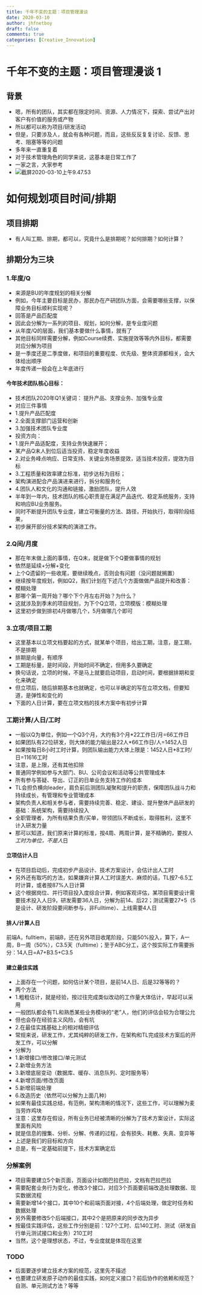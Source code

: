 ```yaml
---
title: 千年不变的主题：项目管理漫谈
date: 2020-03-10
author: jhfnetboy
draft: false
comments: true
categories: [Creative_Innovation]
---
```

# 千年不变的主题：项目管理漫谈 1
## 背景

+ 嗯，所有的团队，其实都在限定时间、资源、人力情况下，探索、尝试产出对客户有价值的服务或产物
+ 所以都可以称为项目/研发活动
+ 但是，只要涉及人，就会有各种问题，而且，这些反反复复讨论、反馈、思考、阻塞等等的问题
+ 多年来一直重复着
+ 对于技术管理角色的同学来说，这基本是日常工作了
+ 一家之言，大家参考
+ ![截屏2020-03-10上午9.47.53](/Users/greed/Desktop/截屏2020-03-10上午9.47.53.png)

# 如何规划项目时间/排期

<a name="4WpUE"></a>
## 项目排期
- 有人叫工期、排期，都可以，究竟什么是排期呢？如何排期？如何计算？
<a name="zaxse"></a>
## 排期分为三块
<a name="Ap1Mj"></a>
### 1.年度/Q

- 来源是BU的年度规划的相关分解
- 例如，今年主要目标是民办，那民办在产研团队方面，会需要哪些支撑，以保障业务目标顺利实现呢？
- 回答是产品匹配度
- 因此会分解为一系列的项目、规划，如何分解，是专业度问题
- 从年度/Q的层面，我们基本要做什么事情，就有了
- 其他目标同样需要分解，例如Course续费、实施提效等等内外目标，都需要对应分解为项目
- 是一季度还是二季度做，和项目的重要程度、优先级、整体资源都相关，会大体给出顺序
- 年度传递一般会在上年底进行
<a name="5Xv2E"></a>
#### 今年技术团队核心目标：

- 技术团队2020年Q1关键词： 提升产品、支撑业务、加强专业度
- 对应三件事情
- 1.提升产品匹配度
- 2.全面支撑部门运营和创新
- 3.加强技术团队专业度
- 投资方向：
- 1.提升产品适配度，支持业务快速展开；
- 某产品Q末人到位后适当投资，稳定年度收益
- 2.对业务峰点响应、日常支持、关键业务场景提效，适当技术投资，提效为目标
- 3.工程质量和效率建立标准，初步达标为目标；
- 架构演进配合产品演进来进行，拆分和服务化
- 4.团队人和文化的沟通和链接，激励团队，提升人效
- 半年到一年内，技术团队的核心职责是在满足产品迭代、稳定系统服务，支持和响应BU业务服务。
- 同时不断提升团队专业度，建立可衡量的方法、路径，开始执行，取得阶段结果，
- 初步展开部分技术架构的演进工作。
<a name="ObRXM"></a>
### 2.Q间/月度

- 那在年末做上面的事情，在Q末，就是做下个Q要做事情的规划
- 依然是延续+分解+变化
- 上个Q遗留的一些收尾，要继续晚点，否则会有问题（没问题就搁置）
- 继续按年度规划，例如Q2，我们计划在下述几个方面做做产品提升和改善：
- 模糊处理
- 那哪个第一周开始？哪个下个月左右开始？为什么？
- 这就涉及到季末的项目规划，为下个Q立项，立项模版：模糊处理
- 这里初步做到排初4月做哪几个，5月做哪几个即可
<a name="BjfQd"></a>
###  3.立项/项目工期

- 这里基本以立项文档要起的方式，就某单个项目，给出工期，注意，是工期，不是排期
- 排期是向量，有顺序
- 工期是标量，是时间段，开始时间不确定，但用多久要确定
- 换句话说，立项的时候，不是马上就要启动项目，启动时间，要根据排期和变化来确定
- 但立项后，随后排期基本也就确定，也可以半确定的写在立项文档，但要知道，是弹性和变化的
- 下面的人日计算，要在立项文档的技术方案中有初步计算
<a name="0P6Wd"></a>
### 工期计算/人日/工时

- 一般以Q为单位，例如一个Q3个月，大约有3个月*22工作日/月=66工作日
- 如果团队有22位研发，则大体的能力输出是22人*66工作日/人=1452人日
- 如果按每日8小时工时计算，则团队输出能力大体上限是：1452人日*8工时/日=11616工时
- 注意，是上限，还有其他扣除
- 普通同学例如参与大部门、BU、公司会议和活动等公共管理成本
- 所有参与答疑、导出、订正的日单业务支持工作的成本
- TL会担负横向leader，肩负前后测团队凝聚和提升的职责，保障团队战斗力和持续成长，有管理和专业管理成本
- 架构负责人和相关参与者，需要持续完善、稳定、建设、提升整体产品研发的基础：系统架构，需要持续投入
- 全职管理者，为所有结果负责/买单，带领团队不断成长，取得胜利，这里不计入研发力量
- 那可以知道，我们原来计算的标准，按4周、两周计算，是不精确的，要按人*工时为单位，不是人*日
<a name="lh165"></a>
#### 立项估计人日

- 在项目启动后，完成初步产品设计、技术方案设计，会估计出人工时
- 另外还有取巧的方法，如果嫌弃计算人工时误差大、麻烦的话，TL按7-6.5工时计算，或者按87%人日计算
- 这个根据岗位、并行项目投入度综合计算，例如客观评估，某项目需要设计需要技术投入人日9，研发需要36人日，分解为前14、后22；测试需要27+5（5是设计、研发阶段要间断参与，非Fulltime）、上线需要4人日
<a name="ixnI4"></a>
#### 排人/计算人日
前端A，fulltiem，前端B，还在另外项目收尾阶段，只能50%投入，算下，A一周，B一周（50%），C3.5天（fulltime）；至于ABC分工，这个按实际工作需要拆分：14人日=A7+B3.5+C3.5
<a name="JlTId"></a>
#### 建立最佳实践

- 上面存在一个问题，如何估计某个项目，是前14人日、后是32等等的？
- 两个方法
- 1.粗粗估计，就是经验，按过往完成类似改动的工作量大体估计，早起可以采用
- 一般团队都会有TL和熟悉某些业务模块的“老”人，他们的评估会较为合理公允
- 但也会存在经验主义风险，会有坑
- 2.在最佳实践基础上的相对精细评估
- 常规来说，研发工作，尤其纯粹的研发工作，在架构和TL完成技术方案后的开发工作，可以分解
- 分解为
- 1.新增接口/修改接口/单元测试
- 2.新增业务方法
- 3.新增底层变动（数据库、缓存、消息队列、定时服务等）
- 4.新增页面/修改页面
- 5.新增前端处理
- 6.改造历史（依然可以分解为上面几种）
- 如果有最佳实践总结，有范例，架构清晰的情况下，这些工作，可以理解为麦当劳炸鸡块
- 注意：这里存在假设，所有业务已经被清晰的分解为了技术方案设计，实际这里面有风险
- 就是信息的搜集、分析、分解、传递的过程，会有损失、耗散、失真、变异等
- 上述是我们的目标和方向
- 总是，有一定基础前提下，技术方案确定后
<a name="pmEkc"></a>
### 分解案例

- 项目需要建立5个新页面，页面设计如图巴拉巴拉，文档有巴拉巴拉
- 需要配套业务行为变化，修改3个接口，对应3个页面要前端改造处理数据、现实数据流程
- 需要新增14个接口，其中10个和前端页面对接，4个后端处理，做定时任务和数据处理
- 另外需要修改5个后端接口，其中2个是把原来的同步改为异步
- 按最佳实践评估，这些工作分别是前：127个工时、后140工时、测试（研发自行单元测试接口和业务）210工时
- 当然，这个是理想状态，不过，专业度就是体现在这里
<a name="SVwrj"></a>
### TODO

- 后面要逐步建立技术方案的规范，这里先不描述
- 也要建立研发原子动作的最佳实践，如何定义接口？前后协作的依赖和规范？自测、单元测试方法？等等